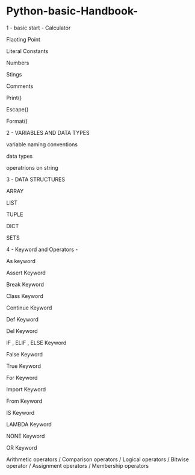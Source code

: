 # Python-basic-Handbook-

1 - basic start -
 Calculator
 
 Flaoting Point
 
 Literal Constants
 
 Numbers
 
 Stings
 
 Comments
 
 Print()
 
 Escape()
 
 Format()
 
 2 - VARIABLES AND DATA TYPES
 
 variable naming conventions
 
 data types
 
 operatrions on string
 
 
 3 - DATA STRUCTURES
 
 ARRAY
 
 LIST
 
 TUPLE
 
 DICT

SETS
 
 4 - Keyword and Operators -
 
 As keyword
 
 Assert Keyword
 
 Break Keyword
 
 Class Keyword
 
 Continue Keyword
 
 Def Keyword
 
 Del Keyword
 
 IF , ELIF , ELSE Keyword
 
 False Keyword
 
 True Keyword
 
 For Keyword
 
 Import Keyword
 
 From Keyword
 
 IS Keyword
 
 LAMBDA Keyword
 
 NONE Keyword
 
 OR Keyword
 
 Arithmetic operators  / Comparison operators / Logical operators / Bitwise operator /  Assignment operators / Membership operators
